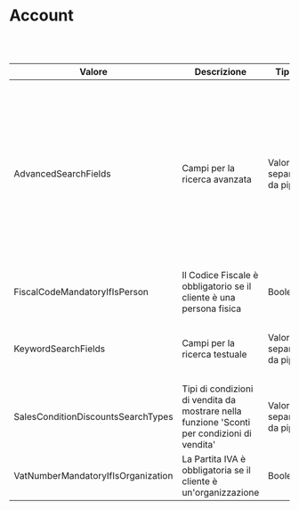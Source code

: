 # Account

<br><br>

| Valore | Descrizione | Tipo | Valori | Valore di default |
| --- | --- | --- | --- | --- |
| AdvancedSearchFields | Campi per la ricerca avanzata | Valori separati da pipe | <ul>  <li>AccountFilter</li> <li>AddressCity</li> <li>AddressCountry</li> <li>AddressCountrySubdivision</li> <li>AddressPostCode</li> <li>CustomerGroup</li> <li>FreeLookup</li> <li>GeoDistance</li> <li>PlaceFreeText</li> <li>PlaceType</li> <li>ProspectStatus => Tipo di account (prospect, cliente, ...)</li> <li>StatisticClass</li> <li>Zone</li></ul>| CustomerGroup&#124;AddressCity&#124;AddressPostCode&#124;AddressCountrySubdivision |
| FiscalCodeMandatoryIfIsPerson | Il Codice Fiscale è obbligatorio se il cliente è una persona fisica | Boolean | <ul> </ul>|  |
| KeywordSearchFields | Campi per la ricerca testuale | Valori separati da pipe | <ul>  <li>Code</li> <li>FreeText</li> <li>Id</li> <li>Name</li></ul>| Code&#124;Name |
| SalesConditionDiscountsSearchTypes | Tipi di condizioni di vendita da mostrare nella funzione 'Sconti per condizioni di vendita' | Valori separati da pipe | <ul>  <li>All</li> <li>CustomerManufacturer</li> <li>Manufacturer</li></ul>| All |
| VatNumberMandatoryIfIsOrganization | La Partita IVA è obbligatoria se il cliente è un'organizzazione | Boolean | <ul> </ul>|  |


